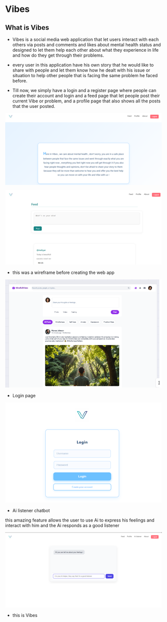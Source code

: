 # Vibes

## What is Vibes

- Vibes is a social media web application that let users interact with each others via posts and comments and likes about mental health status and designed to let them help each other about what they experience in life and how do they get through their problems.

- every user in this application have his own story that he would like to share with people and let them know how he dealt with his issue or situation to help other people that is facing the same problem he faced before.

- Till now, we simply have a login and a register page where people can create their account and login and a feed page that let people post their current Vibe or problem, and a profile page that also shows all the posts that the user posted.

![About picture](./frontend/src/components/images/AboutPic.png)


![feed page](./frontend//src/components/images/feedPage.png)

- this was a wireframe before creating the web app

![wireframe](./frontend//src/components/images/VibesWireFrame.png)

- Login page

![login page](./frontend//src/components/images/loginPage.png)

- Ai listener chatbot 

this amazing feature allows the user to use Ai to express his feelings and interact with him and the Ai responds
as a good listener

![Ai chatbot](./frontend/src/components/images/VibesAiBotImg.png)

- this is Vibes